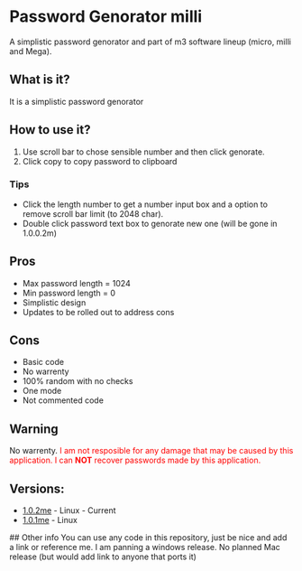 # Password Genorator milli
A simplistic password genorator and part of m3 software lineup (micro, milli and Mega).
## What is it?
It is a simplistic password genorator
## How to use it?
1. Use scroll bar to chose sensible number and then click genorate.
2. Click copy to copy password to clipboard
### Tips
- Click the length number to get a number input box and a option to remove scroll bar limit (to 2048 char).
- Double click password text box to genorate new one (will be gone in 1.0.0.2m)
## Pros
- Max password length = 1024
- Min password length = 0
- Simplistic design
- Updates to be rolled out to address cons
## Cons
- Basic code
- No warrenty
- 100% random with no checks
- One mode
- Not commented code
## Warning
No warrenty.
<span style="color:red">
I am not resposible for any damage that may be caused by this application.
I can <b>NOT</b> recover passwords made by this application.</span>
## Versions:
<ul><li><a href="https://github.com/Haz001/PassGen-m3/releases/tag/1.0.2me">1.0.2me</a> - Linux - Current</li><li>
  <a href="https://github.com/Haz001/PassGen-m3/releases/tag/1.0.1me">1.0.1me</a> - Linux</li></ul>
## Other info
You can use any code in this repository, just be nice and add a link or reference me.
I am panning a windows release.
No planned Mac release (but would add link to anyone that ports it)

